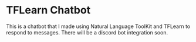 # TFLearn Chatbot
This is a chatbot that I made using Natural Language ToolKit and TFLearn to respond to messages. There will be a discord bot integration soon.
